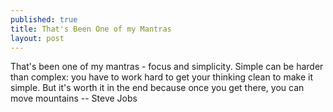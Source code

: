```yaml
---
published: true
title: That's Been One of my Mantras
layout: post
---
```

That's been one of my mantras -  focus and simplicity. Simple can be harder than complex: you have to work hard to get your thinking clean to make it simple. But it's worth it in the end because once you get there, you can move mountains -- Steve Jobs 